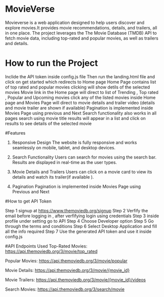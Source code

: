 # MovieVerse

Movieverse is a web application designed to help users discover and explore movies.It provides movie recommendations, details, and trailers, all in one place. The project leverages the The Movie Database (TMDB) API to fetch movie data, including top-rated and popular movies, as well as trailers and details.

# How to run the Project 

Inclide the API token inside config.js file 
Then run the landing.html file and click on get started which redirects to Home page 
Home Page contains list of top rated and popular movies clicking will show detils of the selected movies
Movie link in the Home page will direct to list of Trending , Top rated , Popular and Upcoming movies 
click any of the listed movies inside Home page and Movies Page will direct to movie details and trailer video (details and movie trailer are shown if available)
Pagination is implemented inside Movies Page using previous and Next 
Search functionality also works in all pages search using movie title results will appear in a list and click on results to see details of the selected movie 

#Features 
 1. Responsive Design
The website is fully responsive and works seamlessly on mobile, tablet, and desktop devices.

 2. Search Functionality
Users can search for movies using the search bar. Results are displayed in real-time as the user types.

3. Movie Details and Trailers
 Users can click on a movie card to view its details and watch its trailer(if available ).
4. Pagination 
Pagination is implemented inside Movies Page using Previous and Next

#How to get API Token

Step 1 signup at https://www.themoviedb.org/signup 
Step 2 Verfify the email before logging in , after verfifying login using credentials 
Step 3 inside profile under setting go to API
Step 4 Choose Developer option 
Step 5 Go through the terms and conditions 
Step 6 Select Desktop Application and fill all the info  required 
Step 7 Use the generated API token and use it inside config.js

#API Endpoints Used
Top-Rated Movies:
https://api.themoviedb.org/3/movie/top_rated

Popular Movies:
https://api.themoviedb.org/3/movie/popular

Movie Details:
https://api.themoviedb.org/3/movie/{movie_id}

Movie Trailers:
https://api.themoviedb.org/3/movie/{movie_id}/videos

Search Movies:
https://api.themoviedb.org/3/search/movie
